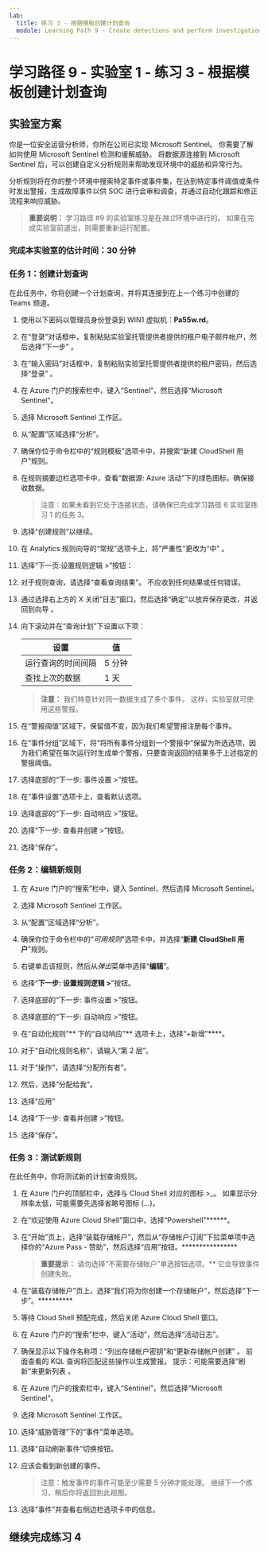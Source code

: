 ```yaml
---
lab:
  title: 练习 3 - 根据模板创建计划查询
  module: Learning Path 9 - Create detections and perform investigations using Microsoft Sentinel
---
```


# 学习路径 9 - 实验室 1 - 练习 3 - 根据模板创建计划查询

## 实验室方案

你是一位安全运营分析师，你所在公司已实现 Microsoft Sentinel。 你需要了解如何使用 Microsoft Sentinel 检测和缓解威胁。 将数据源连接到 Microsoft Sentinel 后，可以创建自定义分析规则来帮助发现环境中的威胁和异常行为。

分析规则将在你的整个环境中搜索特定事件或事件集，在达到特定事件阈值或条件时发出警报，生成故障事件以供 SOC 进行会审和调查，并通过自动化跟踪和修正流程来响应威胁。

>**重要说明：** 学习路径 #9 的实验室练习是在*独立*环境中进行的。 如果在完成实验室前退出，则需要重新运行配置。

### 完成本实验室的估计时间：30 分钟

### 任务 1：创建计划查询

在此任务中，你将创建一个计划查询，并将其连接到在上一个练习中创建的 Teams 频道。

1. 使用以下密码以管理员身份登录到 WIN1 虚拟机：**Pa55w.rd**。  

1. 在“登录”对话框中，复制粘贴实验室托管提供者提供的租户电子邮件帐户，然后选择“下一步”  。

1. 在“输入密码”对话框中，复制粘贴实验室托管提供者提供的租户密码，然后选择“登录”  。

1. 在 Azure 门户的搜索栏中，键入“Sentinel”，然后选择“Microsoft Sentinel”。

1. 选择 Microsoft Sentinel 工作区。

1. 从“配置”区域选择“分析”。

1. 确保你位于命令栏中的“规则模板”选项卡中，并搜索“新建 CloudShell 用户”规则。

1. 在规则摘要边栏选项卡中，查看“数据源: Azure 活动”下的绿色图标，确保接收数据。

    >注意：如果未看到它处于连接状态，请确保已完成学习路径 6 实验室练习 1 的任务 3。

1. 选择“创建规则”以继续。

1. 在 Analytics 规则向导的“常规”选项卡上，将“严重性”更改为“中” 。

1. 选择“下一页:设置规则逻辑 >”按钮：

1. 对于规则查询，请选择“查看查询结果”。 不应收到任何结果或任何错误。

1. 通过选择右上方的 X 关闭“日志”窗口，然后选择“确定”以放弃保存更改，并返回到向导 。

1. 向下滚动并在“查询计划”下设置以下项：

    |设置|值|
    |---|---|
    |运行查询的时间间隔|5 分钟|
    |查找上次的数据|1 天|

    >**注意：** 我们特意针对同一数据生成了多个事件。 这样，实验室就可使用这些警报。

1. 在“警报阈值”区域下，保留值不变，因为我们希望警报注册每个事件。

1. 在“事件分组”区域下，将“将所有事件分组到一个警报中”保留为所选选项，因为我们希望在每次运行时生成单个警报，只要查询返回的结果多于上述指定的警报阈值。

1. 选择底部的“下一步: 事件设置 >”按钮。

1. 在“事件设置”选项卡上，查看默认选项。

1. 选择底部的“下一步: 自动响应 >”按钮。

1. 选择“下一步: 查看并创建 >”按钮。
  
1. 选择“保存”。

### 任务 2：编辑新规则

1. 在 Azure 门户的“搜索”栏中，键入 Sentinel，然后选择 Microsoft Sentinel。

1. 选择 Microsoft Sentinel 工作区。

1. 从“配置”区域选择“分析”。

1. 确保你位于命令栏中的“*可用规则*”选项卡中，并选择“**新建 CloudShell 用户**”规则。

1. 右键单击该规则，然后从*弹出*菜单中选择“**编辑**”。

1. 选择“**下一步: 设置规则逻辑 >**”按钮。

1. 选择底部的“下一步: 事件设置 >”按钮。

1. 选择底部的“下一步: 自动响应 >”按钮。

1. 在“自动化规则”** 下的“自动响应”** 选项卡上，选择“+新增”****。

1. 对于“自动化规则名称”，请输入“第 2 层”。

1. 对于“操作”，请选择“分配所有者”。

1. 然后，选择“分配给我”。

1. 选择“应用”

1. 选择“下一步: 查看并创建 >”按钮。
  
1. 选择“保存”。

### 任务 3：测试新规则

在此任务中，你将测试新的计划查询规则。

1. 在 Azure 门户的顶部栏中，选择与 Cloud Shell 对应的图标 >_。 如果显示分辨率太低，可能需要先选择省略号图标 (...)。

1. 在“欢迎使用 Azure Cloud Shell”窗口中，选择“Powershell”******。

1. 在“开始”页上，选择“装载存储帐户”，然后从“存储帐户订阅”下拉菜单项中选择你的“Azure Pass - 赞助”，然后选择“应用”按钮。****************

    >**重要提示：** 请勿选择“不需要存储帐户”单选按钮选项。** 它会导致事件创建失败。

1. 在“装载存储帐户”页上，选择“我们将为你创建一个存储帐户”，然后选择“下一步”。**********

1. 等待 Cloud Shell 预配完成，然后关闭 Azure Cloud Shell 窗口。

1. 在 Azure 门户的“搜索”栏中，键入“活动”，然后选择“活动日志”。

1. 确保显示以下操作名称项：“列出存储帐户密钥”和“更新存储帐户创建” 。 前面查看的 KQL 查询将匹配这些操作以生成警报。 提示：可能需要选择“刷新”来更新列表 。

1. 在 Azure 门户的搜索栏中，键入“Sentinel”，然后选择“Microsoft Sentinel”。

1. 选择 Microsoft Sentinel 工作区。

1. 选择“威胁管理”下的“事件”菜单选项。

1. 选择“自动刷新事件”切换按钮。

1. 应该会看到新创建的事件。

    >注意：触发事件的事件可能至少需要 5 分钟才能处理。 继续下一个练习，稍后你将返回到此视图。

1. 选择“事件”并查看右侧边栏选项卡中的信息。

## 继续完成练习 4

